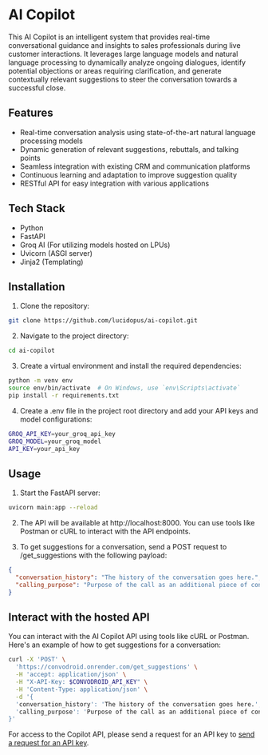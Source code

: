 # AI Copilot

This AI Copilot is an intelligent system that provides real-time conversational guidance and insights to sales professionals during live customer interactions. It leverages large language models and natural language processing to dynamically analyze ongoing dialogues, identify potential objections or areas requiring clarification, and generate contextually relevant suggestions to steer the conversation towards a successful close.

## Features

- Real-time conversation analysis using state-of-the-art natural language processing models
- Dynamic generation of relevant suggestions, rebuttals, and talking points
- Seamless integration with existing CRM and communication platforms
- Continuous learning and adaptation to improve suggestion quality
- RESTful API for easy integration with various applications

## Tech Stack

- Python
- FastAPI
- Groq AI (For utilizing models hosted on LPUs)
- Uvicorn (ASGI server)
- Jinja2 (Templating)

## Installation

1. Clone the repository:

```bash
git clone https://github.com/lucidopus/ai-copilot.git
```

2. Navigate to the project directory:

```bash
cd ai-copilot
```

3. Create a virtual environment and install the required dependencies:

```bash
python -m venv env
source env/bin/activate  # On Windows, use `env\Scripts\activate`
pip install -r requirements.txt
```

4. Create a .env file in the project root directory and add your API keys and model configurations:

```bash
GROQ_API_KEY=your_groq_api_key
GROQ_MODEL=your_groq_model
API_KEY=your_api_key
```

## Usage

1. Start the FastAPI server:

```bash
uvicorn main:app --reload
```

2. The API will be available at http://localhost:8000. You can use tools like Postman or cURL to interact with the API endpoints.

3. To get suggestions for a conversation, send a POST request to /get_suggestions with the following payload:

```json
{
  "conversation_history": "The history of the conversation goes here.",
  "calling_purpose": "Purpose of the call as an additional piece of context for the model goes here."
}
```

## Interact with the hosted API

You can interact with the AI Copilot API using tools like cURL or Postman. Here's an example of how to get suggestions for a conversation:

```bash
curl -X 'POST' \
  'https://convodroid.onrender.com/get_suggestions' \
  -H 'accept: application/json' \
  -H "X-API-Key: $CONVODROID_API_KEY" \
  -H 'Content-Type: application/json' \
  -d '{
  'conversation_history': 'The history of the conversation goes here.',
  'calling_purpose': 'Purpose of the call as an additional piece of context for the model goes here.'
}'
```

For access to the Copilot API, please send a request for an API key to [send a request for an API key](mailto:harshilpatel30402@gmail.com?subject=[Github]).
